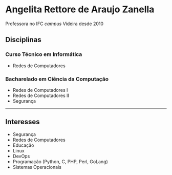 # Angelita Rettore de Araujo Zanella

Professora no IFC *campus* Videira desde 2010

## Disciplinas 
### Curso Técnico em Informática
- Redes de Computadores

### Bacharelado em Ciência da Computação
- Redes de Computadores I 
- Redes de Computadores II
- Segurança

---

## Interesses 
- Segurança
- Redes de Computadores
- Educação
- Linux
- DevOps
- Programação (Python, C, PHP, Perl, GoLang)
- Sistemas Operacionais

